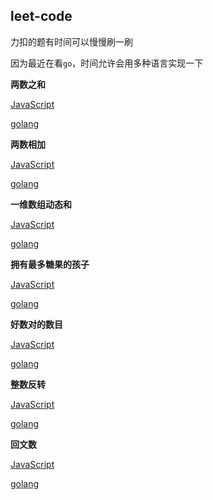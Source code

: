 ## leet-code

力扣的题有时间可以慢慢刷一刷

因为最近在看`go`，时间允许会用多种语言实现一下

**两数之和**

[JavaScript](./toNumberSum.js)

[golang](./toNumberSum.go)

**两数相加**

[JavaScript](./addTwoNumbers.js)

[golang](./addTwoNumbers.go)

**一维数组动态和**

[JavaScript](./runningSum.js)

[golang](./runningSum.go)

**拥有最多糖果的孩子**

[JavaScript](./kidsWithCandies.js)

[golang](./kidsWithCandies.go)

**好数对的数目**

[JavaScript](./countGoodNum.js)

[golang](./countGoodNum.go)

**整数反转**

[JavaScript](./reverseNumber.js)

[golang](./reverseNumber.go)

**回文数**

[JavaScript](./isPalindrome.js)

[golang](./isPalindrome.go)
